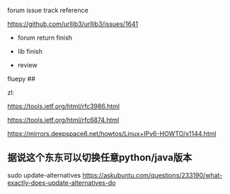 


forum issue track reference

https://github.com/urllib3/urllib3/issues/1641

- forum return finish

- lib finish

- review



fluepy ##

zl: 

https://tools.ietf.org/html/rfc3986.html

https://tools.ietf.org/html/rfc6874.html

https://mirrors.deepspace6.net/howtos/Linux+IPv6-HOWTO/x1144.html





## 据说这个东东可以切换任意python/java版本
sudo update-alternatives
https://askubuntu.com/questions/233190/what-exactly-does-update-alternatives-do
